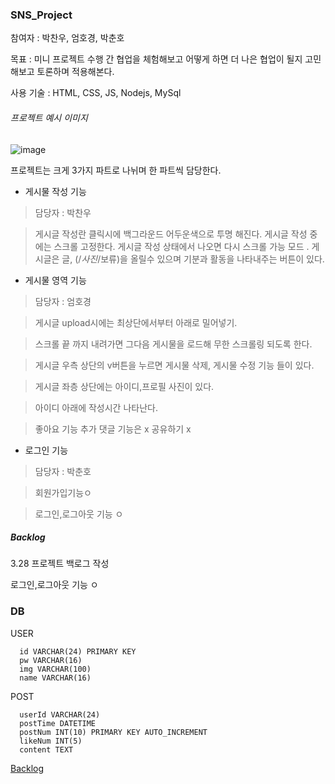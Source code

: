 ### SNS_Project

참여자 : 박찬우, 엄호경, 박춘호

목표 : 미니 프로젝트 수행 간 협업을 체험해보고 어떻게 하면 더 나은 협업이 될지 고민해보고 토론하며 적용해본다.

사용 기술 : HTML, CSS, JS, Nodejs, MySql

###### 프로젝트 예시 이미지

![image](https://cloud.githubusercontent.com/assets/7167344/24348347/5a836cbc-1316-11e7-88d9-778f47d78367.png)

프로젝트는 크게 3가지 파트로 나뉘며 한 파트씩 담당한다.

- 게시물 작성 기능

> 담당자 : 박찬우

>게시글 작성란 클릭시에 백그라운드 어두운색으로 투명 해진다. 게시글 작성 중에는 스크롤 고정한다. 게시글 작성 상태에서 나오면 다시 스크롤 가능 모드 . 게시글은 글, (/*사진*/보류)을 올릴수 있으며 기분과 활동을 나타내주는 버튼이 있다.

- 게시물 영역 기능

> 담당자 : 엄호경

>게시글 upload시에는 최상단에서부터 아래로 밀어넣기.

>스크롤 끝 까지 내려가면 그다음 게시물을 로드해 무한 스크롤링 되도록 한다.

>게시글 우측 상단의 v버튼을 누르면 게시물 삭제, 게시물 수정 기능 들이 있다.

>게시글 좌층 상단에는 아이디,프로필 사진이 있다.

>아이디 아래에 작성시간 나타난다.

>좋아요 기능 추가 댓글 기능은 x 공유하기 x

- 로그인 기능

> 담당자 : 박춘호

>회원가입기능ㅇ

>로그인,로그아웃 기능 ㅇ

##### Backlog
3.28 프로젝트 백로그 작성

로그인,로그아웃 기능 ㅇ





### DB
USER
```
  id VARCHAR(24) PRIMARY KEY
  pw VARCHAR(16)
  img VARCHAR(100)
  name VARCHAR(16)
```
POST
```
  userId VARCHAR(24)
  postTime DATETIME
  postNum INT(10) PRIMARY KEY AUTO_INCREMENT
  likeNum INT(5)
  content TEXT
```

[Backlog](https://docs.google.com/spreadsheets/d/1nMgwXN6MQNQbCNf4bs4PR7NoABAu9KM9CY-XbmV8cmE/edit#gid=0)

